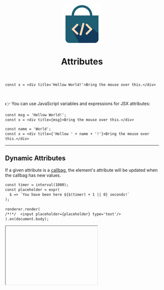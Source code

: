 <div align="center">
  <img src="/docs/assets/callbag-jsx.svg" width="128px"/>
  <h1>Attributes</h1>
</div>

<br>

```tsx
const x = <div title='Hellow World!'>Bring the mouse over this.</div>
```

<br>

👉 You can use JavaScript variables and expressions for JSX attributes:

```tsx
const msg = 'Hellow World!';
const x = <div title={msg}>Bring the mouse over this.</div>
```
```tsx
const name = 'World';
const x = <div title={'Hellow ' + name + '!'}>Bring the mouse over this.</div>
```

---

## Dynamic Attributes

If a given attribute is a [callbag](/reactivity/callbags), the element's attribute
will be updated when the callbag has new values.

```tsx
const timer = interval(1000);
const placeholder = expr(
  $ => `You have been here ${$(timer) + 1 || 0} seconds!`
);

renderer.render(
/*!*/  <input placeholder={placeholder} type='text'/>
).on(document.body);
```

<iframe deferred-src="https://callbag-jsx-demo-timer2.stackblitz.io" height="192"/>

> :Buttons
> > :Button label=Playground, url=https://stackblitz.com/edit/callbag-jsx-demo-timer2

<br>

> 👉 Dynamic attributes are updated only while the element lives on the DOM.

---

## Data, Aria and Custom Attributes

`callbag-jsx` creates attributes regardless of their naming. However, if you are using TypeScript,
attributes are type-checked. The type-checking overlooks any attribute in the form of `*-*`. So you
can set data or aria attributes without any errors:

```tsx
<div data-x="hellow" aria-label="Yo!"/>
```

If you want to have custom attributes, you can either use the same `*-*` convention, or add the attributes
using the spread operator and casting to `any`:

```tsx
const props = { x : 2 };
const D = <div title='wassup' {...props as any}/>;
```

---

## Styles and Classes

While you can set `class` or `style` attributes similar to all other attributes, `callbag-jsx`
provides plugins that make managing element classes and styles much easier.

> 👉 Read more about [classes](/basics/classes) and [styles](/basics/styles).

<br><br>

> :ToCPrevNext

<br><br>

<div align="center">
  <img src="/docs/assets/callbag.svg" width="256px"/>
</div>